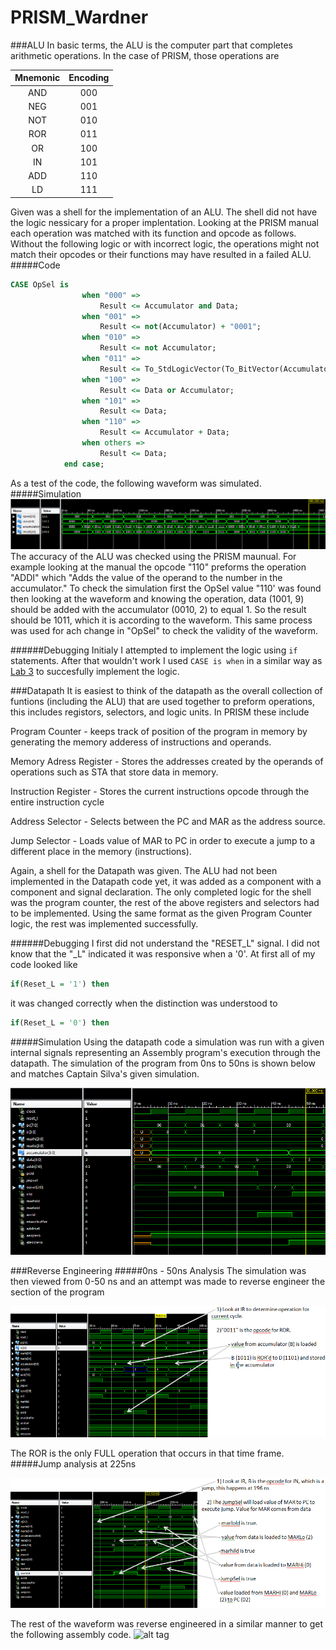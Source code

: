 PRISM_Wardner
=============
###ALU
In basic terms, the ALU is the computer part that completes arithmetic operations. In the case of PRISM, those operations are

|  Mnemonic|Encoding|
|:--:|:--: |
| AND |  000|  
| NEG  |  001|  
| NOT  |  010| 
| ROR  |  011|
| OR  |  100| 
| IN  |  101|
| ADD  |  110|
| LD  |  111|

Given was a shell for the implementation of an ALU. The shell did not have the logic nessicary for a proper implentation. Looking at the PRISM manual each operation was matched with its function and opcode as follows. Without the following logic or with incorrect logic, the operations might not match their opcodes or their functions may have resulted in a failed ALU.
#####Code
```VHDL
CASE OpSel is
				when "000" =>
					Result <= Accumulator and Data;
				when "001" =>
					Result <= not(Accumulator) + "0001";
				when "010" => 
					Result <= not Accumulator;
				when "011" => 
					Result <= To_StdLogicVector(To_BitVector(Accumulator) ror 1);
				when "100" =>
					Result <= Data or Accumulator;
				when "101" =>
					Result <= Data;
				when "110" =>
					Result <= Accumulator + Data;
				when others =>
					Result <= Data;
			end case;
```
As a test of the code, the following waveform was simulated.
#####Simulation
![alt tag](https://raw.githubusercontent.com/EricWardner/PRISM_Wardner/master/ALU_Simulation.PNG)
The accuracy of the ALU was checked using the PRISM maunual. For example looking at the manual the opcode "110" preforms the operation "ADDI" which "Adds the value of the operand to the number in the accumulator." To check the simulation first the OpSel value "110' was found then looking at the waveform and knowing the operation, data (1001, 9) should be added with the accumulator (0010, 2) to equal 1. So the result should be 1011, which it is according to the waveform. This same process was used for ach change in "OpSel" to check the validity of the waveform.

######Debugging
Initialy I attempted to implement the logic using ``` if ``` statements. After that wouldn't work I used ``` CASE is when ``` in a similar way as [Lab 3](https://github.com/EricWardner/ECE281_Lab3) to succesfully implement the logic.

###Datapath
It is easiest to think of the datapath as the overall collection of funtions (including the ALU) that are used together to preform operations, this includes registors, selectors, and logic units. In PRISM these include 

Program Counter  - keeps track of position of the program in memory by generating the memory adderess of instructions and operands.

Memory Adress Register - Stores the addresses created by the operands of operations such as STA that store data in memory.

Instruction Register - Stores the current instructions opcode through the entire instruction cycle

Address Selector - Selects between the PC and MAR as the address source. 

Jump Selector - Loads value of MAR to PC in order to execute a jump to a different place in the memory (instructions).

Again, a shell for the Datapath was given. The ALU had not been implemented in the Datapath code yet, it was added as a component with a component and signal declaration. The only completed logic for the shell was the program counter, the rest of the above registers and selectors had to be implemented. Using the same format as the given Program Counter logic, the rest was implemented successfully. 

######Debugging
I first did not understand the "RESET_L" signal. I did not know that the "_L" indicated it was responsive when a '0'. At first all of my code looked like 
```VHDL
if(Reset_L = '1') then
```
it was changed correctly when the distinction was understood to
```VHDL
if(Reset_L = '0') then
```
#####Simulation
Using the datapath code a simulation was run with a given internal signals representing an Assembly program's execution through the datapath. The simulation of the program from 0ns to 50ns is shown below and matches Captain Silva's given simulation.

![alt tag](https://raw.githubusercontent.com/EricWardner/PRISM_Wardner/master/DataPath_Simulation.PNG)

###Reverse Engineering
#####0ns - 50ns Analysis
The simulation was then viewed from 0-50 ns and an attempt was made to reverse engineer the section of the program

![alt tag](https://raw.githubusercontent.com/EricWardner/PRISM_Wardner/master/50-100%20analysis.PNG)

The ROR is the only FULL operation that occurs in that time frame.
#####Jump analysis at 225ns

![alt tag](https://raw.githubusercontent.com/EricWardner/PRISM_Wardner/master/JumpSel_waveform.PNG)

The rest of the waveform was reverse engineered in a similar manner to get the following assembly code.
![alt tag](https://raw.githubusercontent.com/EricWardner/PRISM_Wardner/master/ReversedAssembly.PNG)


